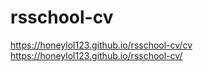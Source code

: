 # rsschool-cv
https://honeylol123.github.io/rsschool-cv/cv
https://honeylol123.github.io/rsschool-cv/
